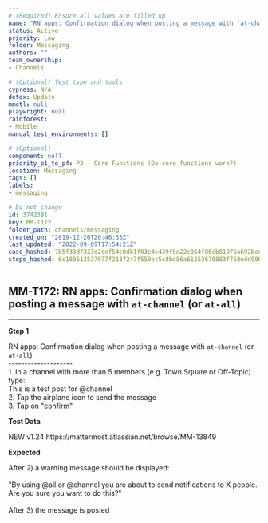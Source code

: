 ```yaml
---
# (Required) Ensure all values are filled up
name: "RN apps: Confirmation dialog when posting a message with `at-channel` (or `at-all`)"
status: Active
priority: Low
folder: Messaging
authors: ""
team_ownership: 
- Channels

# (Optional) Test type and tools
cypress: N/A
detox: Update
mmctl: null
playwright: null
rainforest: 
- Mobile
manual_test_environments: []

# (Optional)
component: null
priority_p1_to_p4: P2 - Core Functions (Do core functions work?)
location: Messaging
tags: []
labels: 
- messaging

# Do not change
id: 3742381
key: MM-T172
folder_path: channels/messaging
created_on: "2019-12-20T20:46:33Z"
last_updated: "2022-09-09T17:54:21Z"
case_hashed: 7b5f33d7323d2cef54c8db1f03e4e439f5a22c864f86cb81976a692bcdb591917054ce720e62f1f4a7d348fb2730227e
steps_hashed: 6e189613537977f2137247f550ec5c8bd86a61253679883f750edd99662fe4a2cded320a22ea28e9eb52182393d92104
---
```


## MM-T172: RN apps: Confirmation dialog when posting a message with `at-channel` (or `at-all`)

---

**Step 1**

RN apps: Confirmation dialog when posting a message with `at-channel` (or `at-all`)\
\--------------------\
1\. In a channel with more than 5 members (e.g. Town Square or Off-Topic) type:\
This is a test post for @channel\
2\. Tap the airplane icon to send the message\
3\. Tap on "confirm"

**Test Data**

NEW v1.24 https\://mattermost.atlassian.net/browse/MM-13849

**Expected**

After 2) a warning message should be displayed:\
\
"By using @all or @channel you are about to send notifications to X people. Are you sure you want to do this?"\
\
After 3) the message is posted
